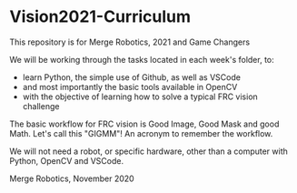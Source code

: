 # Vision2021-Curriculum
This repository is for Merge Robotics, 2021 and Game Changers

We will be working through the tasks located in each week's folder, to:
  - learn Python, the simple use of Github, as well as VSCode
  - and most importantly the basic tools available in OpenCV
  - with the objective of learning how to solve a typical FRC vision challenge

The basic workflow for FRC vision is Good Image, Good Mask and good Math.  Let's call this "GIGMM"!  An acronym to remember the workflow.

We will not need a robot, or specific hardware, other than a computer with Python, OpenCV and VSCode.

Merge Robotics, November 2020

